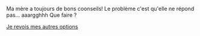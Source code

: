 Ma mère a toujours de bons coonseils!
Le problème c'est qu'elle ne répond pas... aaargghhh
Que faire ?

[Je revois mes autres options](../feu-de-camp.md)
